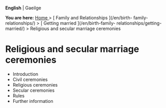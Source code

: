 **English** |  Gaeilge 

**You are here:** [ Home ](/en/) > [ Family and Relationships ](/en/birth-
family-relationships/) > [ Getting married ](/en/birth-family-
relationships/getting-married/) > Religious and secular marriage ceremonies

#  Religious and secular marriage ceremonies

  * Introduction 
  * Civil ceremonies 
  * Religious ceremonies 
  * Secular ceremonies 
  * Rules 
  * Further information 
